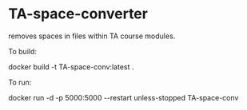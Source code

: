 # TA-space-converter

removes spaces in files within TA course modules. 

To build:

docker build -t TA-space-conv:latest .

To run:

docker run -d -p 5000:5000 --restart unless-stopped TA-space-conv
